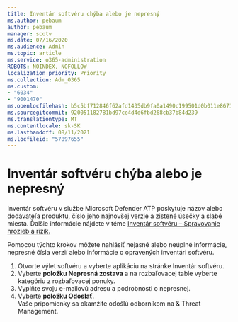 ```yaml
---
title: Inventár softvéru chýba alebo je nepresný
ms.author: pebaum
author: pebaum
manager: scotv
ms.date: 07/16/2020
ms.audience: Admin
ms.topic: article
ms.service: o365-administration
ROBOTS: NOINDEX, NOFOLLOW
localization_priority: Priority
ms.collection: Adm_O365
ms.custom:
- "6034"
- "9001470"
ms.openlocfilehash: b5c5bf712846f62afd1435db9fa0a1490c199501d0b011e867103516770fcbfd
ms.sourcegitcommit: 920051182781bd97ce4d4d6fbd268cb37b84d239
ms.translationtype: MT
ms.contentlocale: sk-SK
ms.lasthandoff: 08/11/2021
ms.locfileid: "57897655"
---
```

# <a name="software-inventory-is-missing-or-inaccurate"></a>Inventár softvéru chýba alebo je nepresný

Inventár softvéru v službe Microsoft Defender ATP poskytuje názov alebo dodávateľa produktu, číslo jeho najnovšej verzie a zistené úsečky a slabé miesta. Ďalšie informácie nájdete v téme [Inventár softvéru – Spravovanie hrozieb a rizík.](https://docs.microsoft.com/windows/security/threat-protection/microsoft-defender-atp/tvm-software-inventory)

Pomocou týchto krokov môžete nahlásiť nejasné alebo neúplné informácie, nepresné čísla verzií alebo informácie o opravených inventári softvéru.  

1. Otvorte výlet softvéru a vyberte aplikáciu na stránke Inventár softvéru.
2. Vyberte **položku Nepresná zostava** a na rozbaľovacej table vyberte kategóriu z rozbaľovacej ponuky.
3. Vyplňte svoju e-mailovú adresu a podrobnosti o nepresnej.
4. Vyberte **položku Odoslať**.</br>
    Vaše pripomienky sa okamžite odošlú odborníkom na & Threat Management.